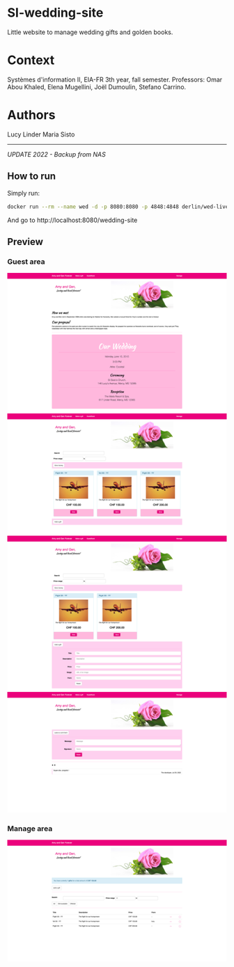 # SI-wedding-site
Little website to manage wedding gifts and golden books.

# Context
Systèmes d'information II, EIA-FR 3th year, fall semester.
Professors: Omar Abou Khaled, Elena Mugellini, Joël Dumoulin, Stefano Carrino.

# Authors 
Lucy Linder
Maria Sisto

----------

*UPDATE 2022 - Backup from NAS*

## How to run

Simply run:
```bash
docker run --rm --name wed -d -p 8080:8080 -p 4848:4848 derlin/wed-live:latest
```

And go to http://localhost:8080/wedding-site

## Preview

### Guest area

![1-home](screenshots/1-home.png)
![2-make-a-gift](screenshots/2-make-a-gift.png)
![2-make-a-gift-custom](screenshots/2-make-a-gift-custom.png)
![3-guestbook](screenshots/3-guestbook.png)

### Manage area

![4-manage](screenshots/4-manage.png)